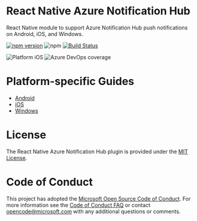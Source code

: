 # React Native Azure Notification Hub

React Native module to support Azure Notification Hub push notifications on Android, iOS, and Windows.

[![npm version](https://badge.fury.io/js/react-native-azurenotificationhub.svg)](https://badge.fury.io/js/react-native-azurenotificationhub)
![npm](https://img.shields.io/npm/dm/react-native-azurenotificationhub)
[![Build Status](https://dev.azure.com/phongthaicao/react-native-azurenotificationhub/_apis/build/status/CatalystCode.react-native-azurenotificationhub?branchName=master)](https://dev.azure.com/phongthaicao/react-native-azurenotificationhub/_apis/build/status/CatalystCode.react-native-azurenotificationhub?branchName=master)

![Platform iOS](https://img.shields.io/badge/-iOS-blue)
![Azure DevOps coverage](https://img.shields.io/azure-devops/coverage/phongthaicao/react-native-azurenotificationhub/1)

# Platform-specific Guides
  - [Android](docs/android-installation.md)
  - [iOS](docs/ios-installation.md)  
  - [Windows](docs/windows-installation.md)

# License

The React Native Azure Notification Hub plugin is provided under the [MIT License](LICENSE).

# Code of Conduct

This project has adopted the [Microsoft Open Source Code of Conduct](https://opensource.microsoft.com/codeofconduct/). For more information see the [Code of Conduct FAQ](https://opensource.microsoft.com/codeofconduct/faq/) or contact [opencode@microsoft.com](mailto:opencode@microsoft.com) with any additional questions or comments.

